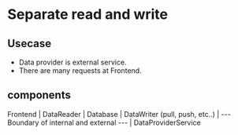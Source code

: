 # Separate read and write

## Usecase

- Data provider is external service.
- There are many requests at Frontend.

## components

Frontend
|
DataReader
|
Database
|
DataWriter (pull, push, etc..)
|
--- Boundary of internal and external ---
|
DataProviderService
